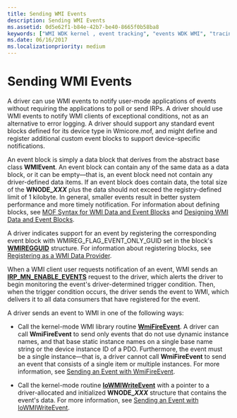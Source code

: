 ```yaml
---
title: Sending WMI Events
description: Sending WMI Events
ms.assetid: 0d5e62f1-b84e-42b7-be40-8665f0b58ba8
keywords: ["WMI WDK kernel , event tracking", "events WDK WMI", "tracing WDK WMI", "sending WMI events", "event blocks WDK WMI", "notifications WDK WMI", "dynamic instance names WDK WMI"]
ms.date: 06/16/2017
ms.localizationpriority: medium
---
```


# Sending WMI Events





A driver can use WMI events to notify user-mode applications of events without requiring the applications to poll or send IRPs. A driver should use WMI events to notify WMI clients of exceptional conditions, not as an alternative to error logging. A driver should support any standard event blocks defined for its device type in Wmicore.mof, and might define and register additional custom event blocks to support device-specific notifications.

An event block is simply a data block that derives from the abstract base class **WMIEvent**. An event block can contain any of the same data as a data block, or it can be empty—that is, an event block need not contain any driver-defined data items. If an event block does contain data, the total size of the **WNODE\_*XXX*** plus the data should not exceed the registry-defined limit of 1 kilobyte. In general, smaller events result in better system performance and more timely notification. For information about defining blocks, see [MOF Syntax for WMI Data and Event Blocks](mof-syntax-for-wmi-data-and-event-blocks.md) and [Designing WMI Data and Event Blocks](designing-wmi-data-and-event-blocks.md).

A driver indicates support for an event by registering the corresponding event block with WMIREG\_FLAG\_EVENT\_ONLY\_GUID set in the block's [**WMIREGGUID**](https://msdn.microsoft.com/library/windows/hardware/ff565827) structure. For information about registering blocks, see [Registering as a WMI Data Provider](registering-as-a-wmi-data-provider.md).

When a WMI client user requests notification of an event, WMI sends an [**IRP\_MN\_ENABLE\_EVENTS**](https://msdn.microsoft.com/library/windows/hardware/ff550859) request to the driver, which alerts the driver to begin monitoring the event's driver-determined trigger condition. Then, when the trigger condition occurs, the driver sends the event to WMI, which delivers it to all data consumers that have registered for the event.

A driver sends an event to WMI in one of the following ways:

- Call the kernel-mode WMI library routine [**WmiFireEvent**](https://msdn.microsoft.com/library/windows/hardware/ff565807). A driver can call **WmiFireEvent** to send only events that do not use dynamic instance names, and that base static instance names on a single base name string or the device instance ID of a PDO. Furthermore, the event must be a single instance—that is, a driver cannot call **WmiFireEvent** to send an event that consists of a single item or multiple instances. For more information, see [Sending an Event with WmiFireEvent](sending-an-event-with-wmifireevent.md).

- Call the kernel-mode routine [**IoWMIWriteEvent**](https://msdn.microsoft.com/library/windows/hardware/ff550520) with a pointer to a driver-allocated and initialized **WNODE\_*XXX*** structure that contains the event's data. For more information, see [Sending an Event with IoWMIWriteEvent](sending-an-event-with-iowmiwriteevent.md).

 

 




